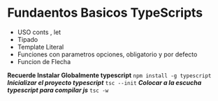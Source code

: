 # Fundaentos Basicos TypeScripts

* USO conts  , let
* Tipado
* Template Literal
* Funciones con parametros opciones, obligatorio y por defecto
* Funcion de Flecha

**Recuerde Instalar Globalmente typescript**
``` npm install -g typescript ```
***Inicializar el proyecto typescript*** 
```tsc --init```
***Colocar a la escucha typescript para compilar js***
```tsc -w```
